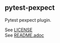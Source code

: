 ## pytest-pexpect

Pytest pexpect plugin.
 
See [LICENSE](LICENSE)  
See [README.adoc](README.adoc)
